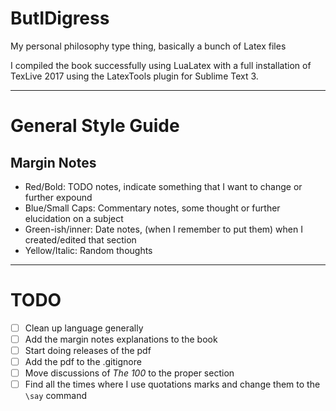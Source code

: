 # ButIDigress
My personal philosophy type thing, basically a bunch of Latex files

I compiled the book successfully using LuaLatex with a full installation of TexLive 2017 using the LatexTools plugin for Sublime Text 3.

---

# General Style Guide
## Margin Notes
- Red/Bold: TODO notes, indicate something that I want to change or further expound
- Blue/Small Caps: Commentary notes, some thought or further elucidation on a subject
- Green-ish/inner: Date notes, (when I remember to put them) when I created/edited that section
- Yellow/Italic: Random thoughts 

---

# TODO
- [ ] Clean up language generally
- [ ] Add the margin notes explanations to the book
- [ ] Start doing releases of the pdf
- [ ] Add the pdf to the .gitignore
- [ ] Move discussions of _The 100_ to the proper section
- [ ] Find all the times where I use quotations marks and change them to the `\say` command
